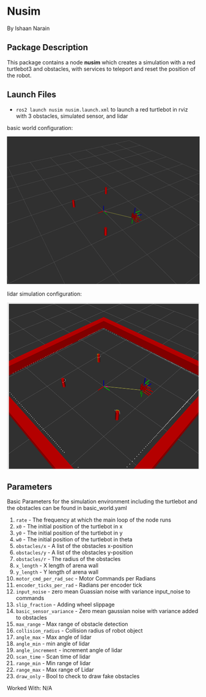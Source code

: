 # Nusim
By Ishaan Narain

## Package Description
This package contains a node **nusim** which creates a simulation with a red turtlebot3 and obstacles, with services to teleport and reset the position of the robot.

## Launch Files
* `ros2 launch nusim nusim.launch.xml` to launch a red turtlebot in rviz with 3 obstacles, simulated sensor, and lidar

basic world configuration:

![Launch File Image](images/nusim1.png)


lidar simulation configuration:

![Launch File Image](images/nusim2.png)

## Parameters
Basic Parameters for the simulation environment including the turtlebot and the obstacles can be found in basic_world.yaml

1. `rate` - The frequency at which the main loop of the node runs
2. `x0` - The initial position of the turtlebot in x 
3. `y0` - The initial position of the turtlebot in y 
4. `w0` - The initial position of the turtlebot in theta 
5. `obstacles/x` - A list of the obstacles x-position 
6. `obstacles/y` - A list of the obstacles y-position 
7. `obstacles/r` - The radius of the obstacles
8. `x_length` - X length of arena wall
9. `y_length` - Y length of arena wall
10. `motor_cmd_per_rad_sec` - Motor Commands per Radians
11. `encoder_ticks_per_rad` - Radians per encoder tick
12. `input_noise` - zero mean Guassian noise with variance input_noise to commands
13. `slip_fraction` - Adding wheel slippage
14. `basic_sensor_variance` - Zero mean gaussian noise with variance added to obstacles
15. `max_range` - Max range of obstacle detection
16. `collision_radius` - Collision radius of robot object
17. `angle_max` - Max angle of lidar
18. `angle_min` - min angle of lidar
19. `angle_increment` - increment angle of lidar
20. `scan_time` - Scan time of lidar
21. `range_min` - Min range of lidar
22. `range_max` - Max range of Lidar
23. `draw_only` - Bool to check to draw fake obstacles

Worked With: N/A
